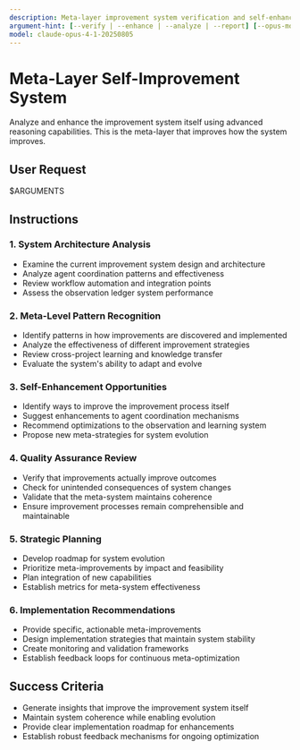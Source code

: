 ```yaml
---
description: Meta-layer improvement system verification and self-enhancement activation
argument-hint: [--verify | --enhance | --analyze | --report] [--opus-mode]
model: claude-opus-4-1-20250805
---
```


# Meta-Layer Self-Improvement System

Analyze and enhance the improvement system itself using advanced reasoning capabilities. This is the meta-layer that improves how the system improves.

## User Request

$ARGUMENTS

## Instructions

### 1. System Architecture Analysis
- Examine the current improvement system design and architecture
- Analyze agent coordination patterns and effectiveness
- Review workflow automation and integration points
- Assess the observation ledger system performance

### 2. Meta-Level Pattern Recognition
- Identify patterns in how improvements are discovered and implemented
- Analyze the effectiveness of different improvement strategies
- Review cross-project learning and knowledge transfer
- Evaluate the system's ability to adapt and evolve

### 3. Self-Enhancement Opportunities
- Identify ways to improve the improvement process itself
- Suggest enhancements to agent coordination mechanisms
- Recommend optimizations to the observation and learning system
- Propose new meta-strategies for system evolution

### 4. Quality Assurance Review
- Verify that improvements actually improve outcomes
- Check for unintended consequences of system changes
- Validate that the meta-system maintains coherence
- Ensure improvement processes remain comprehensible and maintainable

### 5. Strategic Planning
- Develop roadmap for system evolution
- Prioritize meta-improvements by impact and feasibility
- Plan integration of new capabilities
- Establish metrics for meta-system effectiveness

### 6. Implementation Recommendations
- Provide specific, actionable meta-improvements
- Design implementation strategies that maintain system stability
- Create monitoring and validation frameworks
- Establish feedback loops for continuous meta-optimization

## Success Criteria
- Generate insights that improve the improvement system itself
- Maintain system coherence while enabling evolution
- Provide clear implementation roadmap for enhancements
- Establish robust feedback mechanisms for ongoing optimization